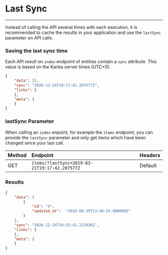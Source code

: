 # Last Sync

---

Instead of calling the API several times with each execution, it is recommended to cache the results in your application and use the `lastSync` parameter on API calls.

### Saving the last sync time

Each API result on `index` endpoint of entities contain a `sync` attribute. This value is based on the Kanka server times (UTC+0).

```json
{
    "data": [],
    "sync": "2020-12-24T19:17:42.207577Z",
    "links": {
    },
    "meta": {
    }
}
```

### lastSync Parameter

When calling an `index` enpoint, for example the `items` endpoint, you can provide the `lastSync` parameter and only get items which have been changed since your last call.

| Method | Endpoint| Headers |
| :- |   :-   |  :-  |
| GET | `items/?lastSync=2019-03-21T19:17:42.207577Z` | Default |

### Results

```json
{
    "data": [
        {
            "id": "4",
            "updated_at":  "2019-08-29T13:48:54.000000Z"
        }
    ],
    "sync": "2020-12-24T19:32:42.222036Z",
    "links": {
    },
    "meta": {
    }
}
```
